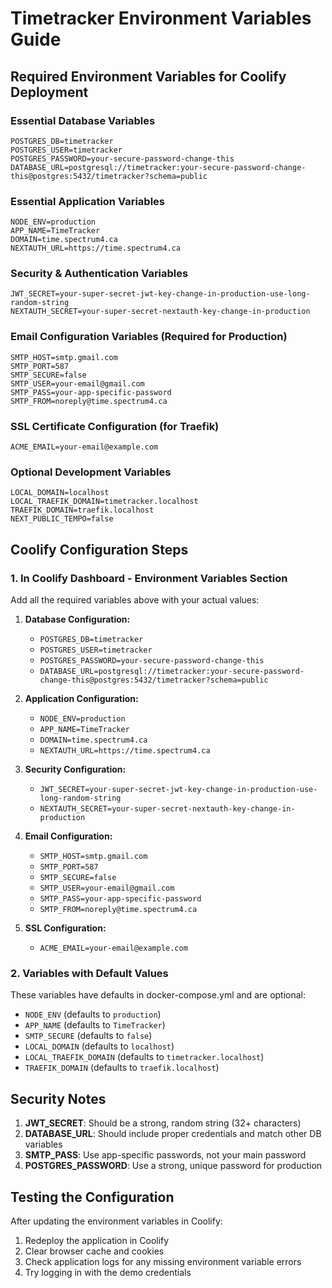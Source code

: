 # Timetracker Environment Variables Guide

## Required Environment Variables for Coolify Deployment

### Essential Database Variables
```
POSTGRES_DB=timetracker
POSTGRES_USER=timetracker
POSTGRES_PASSWORD=your-secure-password-change-this
DATABASE_URL=postgresql://timetracker:your-secure-password-change-this@postgres:5432/timetracker?schema=public
```

### Essential Application Variables
```
NODE_ENV=production
APP_NAME=TimeTracker
DOMAIN=time.spectrum4.ca
NEXTAUTH_URL=https://time.spectrum4.ca
```

### Security & Authentication Variables
```
JWT_SECRET=your-super-secret-jwt-key-change-in-production-use-long-random-string
NEXTAUTH_SECRET=your-super-secret-nextauth-key-change-in-production
```

### Email Configuration Variables (Required for Production)
```
SMTP_HOST=smtp.gmail.com
SMTP_PORT=587
SMTP_SECURE=false
SMTP_USER=your-email@gmail.com
SMTP_PASS=your-app-specific-password
SMTP_FROM=noreply@time.spectrum4.ca
```

### SSL Certificate Configuration (for Traefik)
```
ACME_EMAIL=your-email@example.com
```

### Optional Development Variables
```
LOCAL_DOMAIN=localhost
LOCAL_TRAEFIK_DOMAIN=timetracker.localhost
TRAEFIK_DOMAIN=traefik.localhost
NEXT_PUBLIC_TEMPO=false
```

## Coolify Configuration Steps

### 1. In Coolify Dashboard - Environment Variables Section
Add all the required variables above with your actual values:

1. **Database Configuration:**
   - `POSTGRES_DB=timetracker`
   - `POSTGRES_USER=timetracker` 
   - `POSTGRES_PASSWORD=your-secure-password-change-this`
   - `DATABASE_URL=postgresql://timetracker:your-secure-password-change-this@postgres:5432/timetracker?schema=public`

2. **Application Configuration:**
   - `NODE_ENV=production`
   - `APP_NAME=TimeTracker`
   - `DOMAIN=time.spectrum4.ca`
   - `NEXTAUTH_URL=https://time.spectrum4.ca`

3. **Security Configuration:**
   - `JWT_SECRET=your-super-secret-jwt-key-change-in-production-use-long-random-string`
   - `NEXTAUTH_SECRET=your-super-secret-nextauth-key-change-in-production`

4. **Email Configuration:**
   - `SMTP_HOST=smtp.gmail.com`
   - `SMTP_PORT=587`
   - `SMTP_SECURE=false`
   - `SMTP_USER=your-email@gmail.com`
   - `SMTP_PASS=your-app-specific-password`
   - `SMTP_FROM=noreply@time.spectrum4.ca`

5. **SSL Configuration:**
   - `ACME_EMAIL=your-email@example.com`

### 2. Variables with Default Values
These variables have defaults in docker-compose.yml and are optional:
- `NODE_ENV` (defaults to `production`)
- `APP_NAME` (defaults to `TimeTracker`)
- `SMTP_SECURE` (defaults to `false`)
- `LOCAL_DOMAIN` (defaults to `localhost`)
- `LOCAL_TRAEFIK_DOMAIN` (defaults to `timetracker.localhost`)
- `TRAEFIK_DOMAIN` (defaults to `traefik.localhost`)

## Security Notes

1. **JWT_SECRET**: Should be a strong, random string (32+ characters)
2. **DATABASE_URL**: Should include proper credentials and match other DB variables
3. **SMTP_PASS**: Use app-specific passwords, not your main password
4. **POSTGRES_PASSWORD**: Use a strong, unique password for production

## Testing the Configuration

After updating the environment variables in Coolify:
1. Redeploy the application in Coolify
2. Clear browser cache and cookies
3. Check application logs for any missing environment variable errors
4. Try logging in with the demo credentials